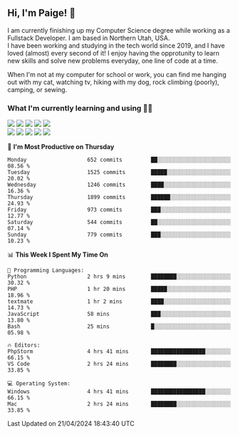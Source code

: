 ## Hi, I'm Paige! :vulcan_salute:

I am currently finishing up my Computer Science degree while working as a Fullstack Developer. I am based in Northern Utah, USA. \
I have been working and studying in the tech world since 2019, and I have loved (almost) every second of it! I enjoy having the opprotunity to learn new skills and solve new problems everyday, one line of code at a time.  

When I'm not at my computer for school or work, you can find me hanging out with my cat, watching tv, hiking with my dog, rock climbing (poorly), camping, or sewing.  

### What I'm currently learning and using :woman_technologist:
![](https://img.shields.io/badge/Laravel-FF2D20?style=for-the-badge&logo=laravel&logoColor=white) 
![](https://img.shields.io/badge/PHP-777BB4?style=for-the-badge&logo=php&logoColor=white)
![](https://img.shields.io/badge/Vue.js-35495E?style=for-the-badge&logo=vuedotjs&logoColor=4FC08D) 
![](https://img.shields.io/badge/MySQL-005C84?style=for-the-badge&logo=mysql&logoColor=white) 
![](https://img.shields.io/badge/Tailwind_CSS-38B2AC?style=for-the-badge&logo=tailwind-css&logoColor=white) \
![](https://img.shields.io/badge/Python-FFD43B?style=for-the-badge&logo=python&logoColor=blue)
![](https://img.shields.io/badge/Django-092E20?style=for-the-badge&logo=django&logoColor=green)
![](https://img.shields.io/badge/Kotlin-0095D5?&style=for-the-badge&logo=kotlin&logoColor=white)
![](https://img.shields.io/badge/Java-ED8B00?style=for-the-badge&logo=java&logoColor=white)
![](https://img.shields.io/badge/Haskell-5D4F85?style=for-the-badge&logo=haskell&logoColor=white) 

<!--START_SECTION:waka-->
📅 **I'm Most Productive on Thursday** 

```text
Monday                   652 commits         ██░░░░░░░░░░░░░░░░░░░░░░░   08.56 % 
Tuesday                  1525 commits        █████░░░░░░░░░░░░░░░░░░░░   20.02 % 
Wednesday                1246 commits        ████░░░░░░░░░░░░░░░░░░░░░   16.36 % 
Thursday                 1899 commits        ██████░░░░░░░░░░░░░░░░░░░   24.93 % 
Friday                   973 commits         ███░░░░░░░░░░░░░░░░░░░░░░   12.77 % 
Saturday                 544 commits         ██░░░░░░░░░░░░░░░░░░░░░░░   07.14 % 
Sunday                   779 commits         ███░░░░░░░░░░░░░░░░░░░░░░   10.23 % 
```


📊 **This Week I Spent My Time On** 

```text
💬 Programming Languages: 
Python                   2 hrs 9 mins        ████████░░░░░░░░░░░░░░░░░   30.32 % 
PHP                      1 hr 20 mins        █████░░░░░░░░░░░░░░░░░░░░   18.96 % 
textmate                 1 hr 2 mins         ████░░░░░░░░░░░░░░░░░░░░░   14.73 % 
JavaScript               58 mins             ███░░░░░░░░░░░░░░░░░░░░░░   13.80 % 
Bash                     25 mins             █░░░░░░░░░░░░░░░░░░░░░░░░   05.98 % 

🔥 Editors: 
PhpStorm                 4 hrs 41 mins       █████████████████░░░░░░░░   66.15 % 
VS Code                  2 hrs 24 mins       ████████░░░░░░░░░░░░░░░░░   33.85 % 

💻 Operating System: 
Windows                  4 hrs 41 mins       █████████████████░░░░░░░░   66.15 % 
Mac                      2 hrs 24 mins       ████████░░░░░░░░░░░░░░░░░   33.85 % 
```


 Last Updated on 21/04/2024 18:43:40 UTC
<!--END_SECTION:waka-->
